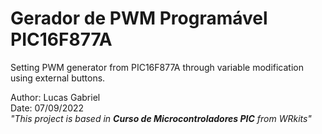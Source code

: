 # **Gerador de PWM Programável PIC16F877A**
Setting PWM generator from PIC16F877A through variable modification using external buttons.

Author: Lucas Gabriel <br/>
Date: 07/09/2022 <br/>
_"This project is based in **Curso de Microcontroladores PIC** from WRkits"_

